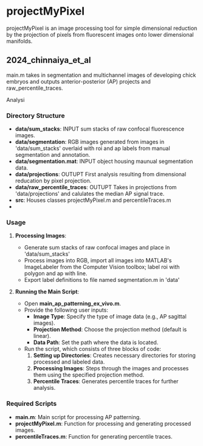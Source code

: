 # projectMyPixel

projectMyPixel is an image processing tool for simple dimensional reduction by the projection of pixels from fluorescent images onto lower dimensional manifolds.


## 2024_chinnaiya_et_al

main.m takes in segmentation and multichannel images of developing chick embryos and outputs anterior-posterior (AP) projects and raw_percentile_traces.

Analysi

### Directory Structure

- **data/sum_stacks**: INPUT sum stacks of raw confocal fluorescence images.
- **data/segmentation**: RGB images generated from images in 'data/sum_stacks' overlaid with roi and ap labels from manual segmentation and annotation.
- **data/segmentation.mat**: INPUT object housing maunual segmentation data.
- **data/projections**: OUTUPT First analysis resulting from dimensional reducation by pixel projection.
- **data/raw_percentile_traces**: OUTUPT Takes in projections from 'data/projections' and calulates the median AP signal trace.
- **src**: Houses classes projectMyPixel.m and percentileTraces.m
-
### Usage

1. **Processing Images**:
   - Generate sum stacks of raw confocal images and place in 'data/sum_stacks'
   - Process images into RGB, import all images into MATLAB's ImageLabeler from the Computer Vision toolbox; label roi with polygon and ap with line.
   - Export label definitions to file named segmentation.m in 'data'
   
2. **Running the Main Script**:
   - Open **main_ap_patterning_ex_vivo.m**.
   - Provide the following user inputs:
     - **Image Type**: Specify the type of image data (e.g., AP sagittal images).
     - **Projection Method**: Choose the projection method (default is linear).
     - **Data Path**: Set the path where the data is located.
   - Run the script, which consists of three blocks of code:
     1. **Setting up Directories**: Creates necessary directories for storing processed and labeled data.
     2. **Processing Images**: Steps through the images and processes them using the specified projection method.
     3. **Percentile Traces**: Generates percentile traces for further analysis.

### Required Scripts

- **main.m**: Main script for processing AP patterning.
- **projectMyPixel.m**: Function for processing and generating processed images.
- **percentileTraces.m**: Function for generating percentile traces.

